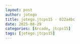```yaml
---
layout: post
author: jotego
title: jotego.jtcps15 - 022a4bc
date: 2025-08-29
categories: [Arcade, jtcps15]
tags: [jotego.jtcps15]
---
```


